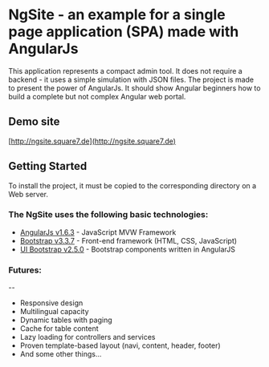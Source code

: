 # NgSite - an example for a single page application (SPA) made with AngularJs

This application represents a compact admin tool.
It does not require a backend - it uses a simple simulation with JSON files.
The project is made to present the power of AngularJs. It should show Angular beginners how to build a complete but not complex Angular web portal.

## Demo site
[http://ngsite.square7.de](http://ngsite.square7.de)

## Getting Started
To install the project, it must be copied to the corresponding directory on a Web server.

### The NgSite uses the following basic technologies:

* [AngularJs v1.6.3](https://angularjs.org/) - JavaScript MVW Framework
* [Bootstrap v3.3.7](getbootstrap.com) - Front-end framework (HTML, CSS, JavaScript)
* [UI Bootstrap v2.5.0](https://angular-ui.github.io/bootstrap/) - Bootstrap components written in AngularJS

### Futures:
--
- Responsive design
- Multilingual capacity
- Dynamic tables with paging
- Cache for table content
- Lazy loading for controllers and services
- Proven template-based layout (navi, content, header, footer)
- And some other things...




